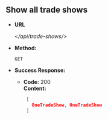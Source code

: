 **Show all trade shows**
----

* **URL**

  <_/api/trade-shows/_>

* **Method:**

  `GET` 

* **Success Response:**

  * **Code:** 200 <br />
    **Content:** 
    ```json
     [
       OneTradeShow, OneTradeShow
     ]
    ```
 